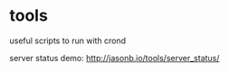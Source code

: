 tools
=====

useful scripts to run with crond

server status demo: http://jasonb.io/tools/server_status/
